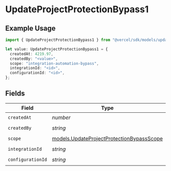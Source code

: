 # UpdateProjectProtectionBypass1

## Example Usage

```typescript
import { UpdateProjectProtectionBypass1 } from "@vercel/sdk/models/updateprojectop.js";

let value: UpdateProjectProtectionBypass1 = {
  createdAt: 4219.97,
  createdBy: "<value>",
  scope: "integration-automation-bypass",
  integrationId: "<id>",
  configurationId: "<id>",
};
```

## Fields

| Field                                                                                        | Type                                                                                         | Required                                                                                     | Description                                                                                  |
| -------------------------------------------------------------------------------------------- | -------------------------------------------------------------------------------------------- | -------------------------------------------------------------------------------------------- | -------------------------------------------------------------------------------------------- |
| `createdAt`                                                                                  | *number*                                                                                     | :heavy_check_mark:                                                                           | N/A                                                                                          |
| `createdBy`                                                                                  | *string*                                                                                     | :heavy_check_mark:                                                                           | N/A                                                                                          |
| `scope`                                                                                      | [models.UpdateProjectProtectionBypassScope](../models/updateprojectprotectionbypassscope.md) | :heavy_check_mark:                                                                           | N/A                                                                                          |
| `integrationId`                                                                              | *string*                                                                                     | :heavy_check_mark:                                                                           | N/A                                                                                          |
| `configurationId`                                                                            | *string*                                                                                     | :heavy_check_mark:                                                                           | N/A                                                                                          |